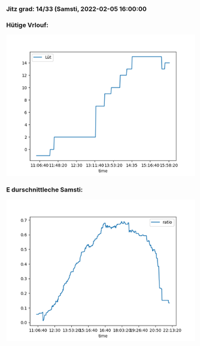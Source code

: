 ### Jitz grad: 14/33 (Samsti, 2022-02-05 16:00:00

### Hütige Vrlouf:
![Graph](Today.png)

### E durschnittleche Samsti:
![Graph](Samsti.png)